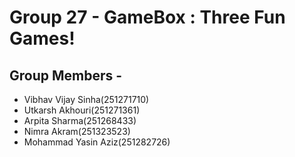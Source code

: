 # Group 27 - GameBox : Three Fun Games!
## Group Members - 
* Vibhav Vijay Sinha(251271710)     
* Utkarsh Akhouri(251271361) 
* Arpita Sharma(251268433)       
*  Nimra Akram(251323523)
* Mohammad Yasin Aziz(251282726)

